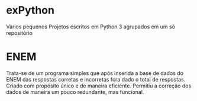 # exPython
Vários pequenos Projetos escritos em Python 3 agrupados em um só repositório

<h1>ENEM</h1>
Trata-se de um programa simples que após inserida a base de dados do ENEM das respostas corretas e incorretas fora dado o total de respostas.
Criado com propósito único e de maneira eficiente. Permitiu a correção dos dados de maneira um pouco redundante, mas funcional.
